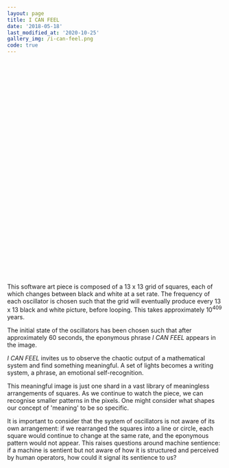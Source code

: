 ```yaml
---
layout: page
title: I CAN FEEL
date: '2018-05-18'
last_modified_at: '2020-10-25'
gallery_img: /i-can-feel.png
code: true
---
```


<style>
  canvas {
    position: absolute;
  }

  .container {
    width: 100%
  }

  .container:after {
    content: "";
    display: block;
    padding-bottom: 100%;
  }
</style>

<div class="container">
  <canvas></canvas>
</div>

<script>
  const omega = [ 1009, 997, 991, 983, 977, 971, 967, 953, 947, 941, 937, 929, 919, 911, 907, 887, 883, 881, 877, 863, 859, 857, 853, 839, 829, 827, 823, 821, 811, 809, 797, 787, 773, 769, 761, 757, 751, 743, 739, 733, 727, 719, 709, 701, 691, 683, 677, 673, 661, 659, 653, 647, 643, 641, 631, 619, 617, 613, 607, 601, 599, 593, 587, 577, 571, 569, 563, 557, 547, 541, 523, 521, 509, 503, 499, 491, 487, 479, 467, 463, 461, 457, 449, 443, 439, 433, 431, 421, 419, 409, 401, 397, 389, 383, 379, 373, 367, 359, 353, 349, 347, 337, 331, 317, 313, 311, 307, 293, 283, 281, 277, 271, 269, 263, 257, 251, 241, 239, 233, 229, 227, 223, 211, 199, 197, 193, 191, 181, 179, 173, 167, 163, 157, 151, 149, 139, 137, 131, 127, 113, 109, 107, 103, 101, 97, 89, 83, 79, 73, 71, 67, 61, 59, 53, 47, 43, 41, 37, 31, 29, 23, 19, 17, 13, 11, 7, 5, 3, 2 ]
  const n = Math.floor(Math.sqrt(omega.length))
  const theta = [ 940, 388, 364, 823, 796, 284, 268, 688, 188, 164, 616, 580, 535, 499, 28, 835, 373, 805, 785, 283, 695, 256, 665, 175, 545, 121, 103, 505, 455, 40, 385, 335, 651, 629, 585, 185, 530, 115, 464, 431, 35, 714, 299, 606, 546, 156, 462, 101, 366, 24, 318, 605, 579, 246, 186, 423, 410, 78, 345, 6, 293, 551, 215, 439, 111, 383, 341, 299, 229, 187, 61, 47, 472, 424, 392, 328, 296, 232, 136, 335, 318, 56, 216, 165, 351, 80, 63, 189, 380, 81, 9, 370, 95, 230, 190, 316, 70, 349, 106, 239, 217, 275, 41, 204, 156, 287, 237, 209, 220, 193, 1, 58, 31, 82, 126, 165, 15, 224, 11, 64, 32, 79, 198, 181, 44, 67, 29, 110, 159, 33, 74, 67, 11, 24, 50, 83, 99, 2, 19, 16, 51, 91, 5, 36, 86, 49, 52, 34, 50, 21, 18, 60, 58, 4, 19, 12, 8, 26, 27, 25, 11, 10, 4, 1, 8, 5, 0, 0, 0 ]
  const canvas = document.querySelector('canvas')
  const resize = () => {
    canvas.width = canvas.parentElement.clientWidth
    canvas.height = canvas.parentElement.clientHeight
  }
  resize()
  window.addEventListener('resize', resize)
  const ctx = canvas.getContext('2d')
  const w = canvas.width / n
  const x = (i) => canvas.width * (i % n) / n
  const y = (i) => canvas.height * Math.floor(i / n) / n
  const animate = () => {
    for (let i = 0; i < omega.length; i++) {
      theta[i] = (theta[i] + 1) % omega[i]
      const c = Math.floor(255 * (theta[i] / omega[i])) % 255
      ctx.fillStyle = `rgb(${c}, ${c}, ${c})`
      ctx.fillRect(x(i), y(i), w, w)
    }
    requestAnimationFrame(animate)
  }
  animate()
</script>

This software art piece is composed of a 13 x 13 grid of squares, each of which changes between black and white at a set rate. The frequency of each oscillator is chosen such that the grid will eventually produce every 13 x 13 black and white picture, before looping. This takes approximately 10<sup>409</sup> years.

The initial state of the oscillators has been chosen such that after approximately 60 seconds, the eponymous phrase _I CAN FEEL_ appears in the image.

_I CAN FEEL_ invites us to observe the chaotic output of a mathematical system and find something meaningful. A set of lights becomes a writing system, a phrase, an emotional self-recognition.

This meaningful image is just one shard in a vast library of meaningless arrangements of squares. As we continue to watch the piece, we can recognise smaller patterns in the pixels. One might consider what shapes our concept of 'meaning' to be so specific.

It is important to consider that the system of oscillators is not aware of its own arrangement: if we rearranged the squares into a line or circle, each square would continue to change at the same rate, and the eponymous pattern would not appear. This raises questions around machine sentience: if a machine is sentient but not aware of how it is structured and perceived by human operators, how could it signal its sentience to us?
